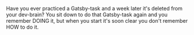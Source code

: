 Have you ever practiced a Gatsby-task and a week later it's deleted from your dev-brain? You sit down to do that Gatsby-task again and you remember DOING it, but when you start it's soon clear you don't remember HOW to do it.
